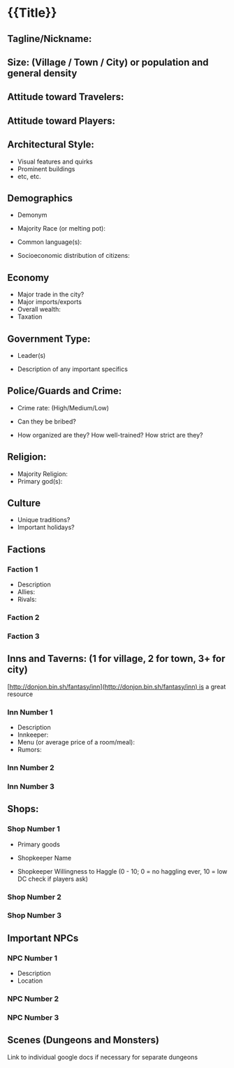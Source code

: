 # {{Title}}

## Tagline/Nickname:

## Size: (Village / Town / City) or population and general density

## Attitude toward Travelers:

## Attitude toward Players:

## Architectural Style:

- Visual features and quirks
- Prominent buildings
- etc, etc.

## Demographics

- Demonym

- Majority Race (or melting pot):
- Common language(s):
- Socioeconomic distribution of citizens:

## Economy

- Major trade in the city?
- Major imports/exports
- Overall wealth:
- Taxation

## Government Type:

- Leader(s)

- Description of any important specifics

## Police/Guards and Crime:

- Crime rate: (High/Medium/Low)

- Can they be bribed?
- How organized are they? How well-trained? How strict are they?

## Religion:

- Majority Religion:
- Primary god(s):

## Culture

- Unique traditions?
- Important holidays?

## Factions

### Faction 1

- Description
- Allies:
- Rivals:

### Faction 2

### Faction 3

## Inns and Taverns: (1 for village, 2 for town, 3+ for city)

[http://donjon.bin.sh/fantasy/inn](http://donjon.bin.sh/fantasy/inn) is a great resource

### Inn Number 1

- Description
- Innkeeper:
- Menu (or average price of a room/meal):
- Rumors:

### Inn Number 2

### Inn Number 3

## Shops:

### Shop Number 1

- Primary goods
- Shopkeeper Name

- Shopkeeper Willingness to Haggle (0 - 10; 0 = no haggling ever, 10 = low DC check if players ask)

### Shop Number 2

### Shop Number 3

## Important NPCs

### NPC Number 1

- Description
- Location

### NPC Number 2

### NPC Number 3


## Scenes (Dungeons and Monsters)

Link to individual google docs if necessary for separate dungeons